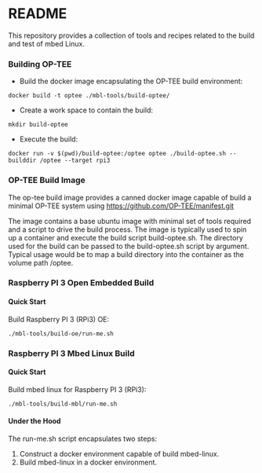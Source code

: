 # README #

This repository provides a collection of tools and recipes related to the build and test of mbed Linux.

### Building OP-TEE ###

* Build the docker image encapsulating the OP-TEE build environment:

```
docker build -t optee ./mbl-tools/build-optee/
```

* Create a work space to contain the build:

```
mkdir build-optee
```

* Execute the build:

```
docker run -v $(pwd)/build-optee:/optee optee ./build-optee.sh --builddir /optee --target rpi3
```

### OP-TEE Build Image

The op-tee build image provides a canned docker image capable of build
a minimal OP-TEE system using https://github.com/OP-TEE/manifest.git

The image contains a base ubuntu image with minimal set of tools
required and a script to drive the build process.  The image is
typically used to spin up a container and execute the build script
build-optee.sh.  The directory used for the build can be passed to the
build-optee.sh script by argument.  Typical usage would be to map a
build directory into the container as the volume path /optee.

### Raspberry PI 3 Open Embedded Build

#### Quick Start

Build Raspberry PI 3 (RPi3) OE:

```
./mbl-tools/build-oe/run-me.sh
```

### Raspberry PI 3 Mbed Linux Build

#### Quick Start

Build mbed linux for Raspberry PI 3 (RPi3):

```
./mbl-tools/build-mbl/run-me.sh
```

#### Under the Hood

The run-me.sh script encapsulates two steps:
1) Construct a docker environment capable of build mbed-linux.
2) Build mbed-linux in a docker environment.
